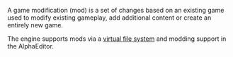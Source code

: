 A game modification (mod) is a set of changes based on an existing game used to modify existing gameplay, add additional content or create an entirely new game.

The engine supports mods via a [virtual file system](VFS) and modding support in the AlphaEditor.
